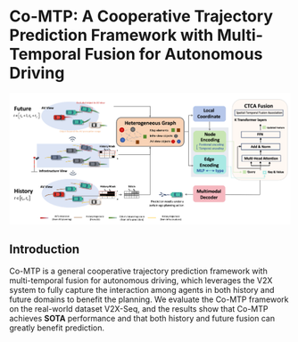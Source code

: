 # Co-MTP: A Cooperative Trajectory Prediction Framework with Multi-Temporal Fusion for Autonomous Driving
![The overall architecture of Co-MTP.](static/images/overview.jpg)

## Introduction
Co-MTP is a general cooperative trajectory prediction framework with multi-temporal fusion for autonomous driving, which leverages the V2X system to fully capture the interaction among agents in both history and future domains to benefit the planning. We evaluate the Co-MTP framework on the real-world dataset V2X-Seq, and the results show that Co-MTP achieves **SOTA** performance and that both history and future fusion can greatly benefit prediction.
